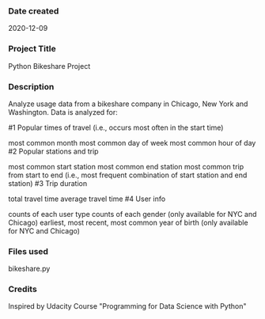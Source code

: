 ### Date created
2020-12-09

### Project Title
Python Bikeshare Project

### Description
Analyze usage data from a bikeshare company in Chicago, New York and Washington.
Data is analyzed for:

#1 Popular times of travel (i.e., occurs most often in the start time)

most common month
most common day of week
most common hour of day
#2 Popular stations and trip

most common start station
most common end station
most common trip from start to end (i.e., most frequent combination of start station and end station)
#3 Trip duration

total travel time
average travel time
#4 User info

counts of each user type
counts of each gender (only available for NYC and Chicago)
earliest, most recent, most common year of birth (only available for NYC and Chicago)

### Files used
bikeshare.py

### Credits
Inspired by Udacity Course "Programming for Data Science with Python"

